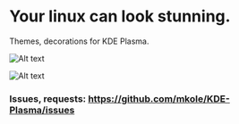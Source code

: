 # Your linux can look stunning.
Themes, decorations for KDE Plasma.

![Alt text](https://imgur.com/4Rwcskh.png?raw=true)



![Alt text](https://imgur.com/aYrmCuM.png?raw=true)




### Issues, requests: https://github.com/mkole/KDE-Plasma/issues
